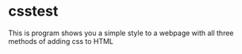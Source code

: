 # csstest
This is program shows you a simple style to a webpage with all three methods  of adding css to HTML